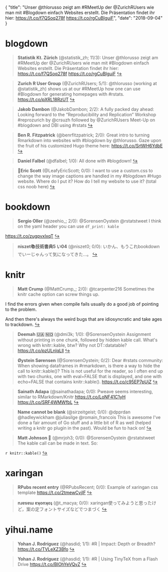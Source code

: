 {
  "title": "Unser @thlorusso zeigt am #RMeetUp der @ZurichRUsers wie man mit #Blogdown einfach Websites erstellt. Die Präsentation findet ihr hier: https://t.co/f7QSoq278f https://t.co/rgCuBIguiF",
  "date": "2018-09-04"
}

# blogdown

> **Statistik Kt. Zürich** (@statistik_zh; 11/3): Unser @thlorusso zeigt am #RMeetUp der @ZurichRUsers wie man mit #Blogdown einfach Websites erstellt.
Die Präsentation findet ihr hier:
https://t.co/f7QSoq278f https://t.co/rgCuBIguiF  [&#8618;](https://twitter.com/xieyihui/status/1036654823448498176)

<!-- -->


> **Zurich R User Group** (@ZurichRUsers; 5/1): @thlorusso (working at @statistik_zh) shows us at our #RMeetUp how one can use #Blogdown for generating homepages with #rstats. https://t.co/pXRL18RzUT  [&#8618;](https://twitter.com/xieyihui/status/1036656155693604864)

<!-- -->


> **Jakob Dambon** (@JakobDambon; 2/2): A fully packed day ahead: Looking forward to the “Reproducibility and Replication” Workshop #reprozurich by @crsuzh followed by @ZurichRUsers Meet-Up on #blogdown and DBI using #rstats  [&#8618;](https://twitter.com/xieyihui/status/1036503294003298304)

<!-- -->


> **Ben R. Fitzpatrick** (@benrfitzpatrick; 2/0): Great intro to turning Rmarkdown into websites with #blogdown by @thlorusso. Gaze upon the fruit of his customized Hugo theme here: https://t.co/SrtWH6YdbE  [&#8618;](https://twitter.com/xieyihui/status/1036705285795209224)

<!-- -->


> **Daniel Falbel** (@dfalbel; 1/0): All done with #blogdown!  [&#8618;](https://twitter.com/xieyihui/status/1036675994340478978)

<!-- -->


> **🍃Eric Scott** (@LeafyEricScott; 0/0): I want to use a custom.css to change the way image captions are handled in my #blogdown #Hugo website.  Where do I put it?  How do I tell my website to use it? (total css noob here)  [&#8618;](https://twitter.com/xieyihui/status/1036767325159075842)

<!-- -->


# bookdown

> **Sergio Oller** (@zeehio_; 2/0): @SorensenOystein @rstatstweet I think on the yaml header you can use `df_print: kable` 
>
https://t.co/zugpvxlxqT  [&#8618;](https://twitter.com/xieyihui/status/1036550458041675776)

<!-- -->


> **niszet📚技術書典5 い04** (@niszet0; 0/0): いかん、もうこれbookdownでいーじゃんって気になってきた…。  [&#8618;](https://twitter.com/xieyihui/status/1036643616762949632)

<!-- -->


# knitr

> **Matt Crump** (@MattCrump_; 2/0): @tcarpenter216 Sometimes the knitr cache option can screw things up. 
>
I find the errors given when compile fails usually do a good job of pointing to the problem.
>
And then there's always the weird bugs that are idiosyncratic and take ages to trackdown.  [&#8618;](https://twitter.com/xieyihui/status/1036684748851171329)

<!-- -->


> **Deemah 🇺🇦  🇳🇴** (@dmi3k; 1/0): @SorensenOystein Assignment without printing in one chunk, followed by hidden kable call. What's wrong with knitr::kable, btw? Why not DT::datatable? https://t.co/pzULnlqLll  [&#8618;](https://twitter.com/xieyihui/status/1036509807652614144)

<!-- -->


> **Øystein Sørensen** (@SorensenOystein; 0/2): Dear #rstats community: When showing dataframes in #rmarkdown, is there a way to hide the call to knitr::kable()? This is not useful for the reader, so I often end up with two chunks, one with eval=FALSE that is displayed, and one with echo=FALSE that contains knitr::kable(). https://t.co/c95EP7pUjZ  [&#8618;](https://twitter.com/xieyihui/status/1036506519448240128)

<!-- -->


> **Sainath Adapa** (@sainathadapa; 0/0): Pweave seems interesting, similar to RMarkdown/Knitr
https://t.co/LoNF41C1yH
https://t.co/SRF4WMWfbL  [&#8618;](https://twitter.com/xieyihui/status/1036594807328534534)

<!-- -->


> **Name cannot be blank** (@sirzeitgeist; 0/0): @dpprdan @hadleywickham @juliasilge @romain_francois This is awesome I've done a fair amount of Go stuff and a little bit of R as well (helped writing a knitr go plugin in the past). Would be fun to hack on!  [&#8618;](https://twitter.com/xieyihui/status/1036582149665837060)

<!-- -->


> **Matt Johnson 🚩** (@mrjoh3; 0/0): @SorensenOystein @rstatstweet The kable call can be made in text. So:
>
`r knitr::kable()`  [&#8618;](https://twitter.com/xieyihui/status/1036568723606237184)

<!-- -->


# xaringan

> **RPubs recent entry** (@RPubsRecent; 0/0): Example of xaringan css template https://t.co/2tmewCvjIF  [&#8618;](https://twitter.com/xieyihui/status/1036654810211274753)

<!-- -->


> **nɹɐsɐɯ ɐʞonʞoʇ** (@t_macya; 0/0): xaringan使ってみようと思ったけど，案の定フォントサイズなどでつまづく  [&#8618;](https://twitter.com/xieyihui/status/1036567205448638465)

<!-- -->


# yihui.name

> **Yohan J. Rodríguez** (@hasdid; 1/1): #R | Impact: Depth or Breadth? https://t.co/TVLeXZ3Bfo  [&#8618;](https://twitter.com/xieyihui/status/1036727634967912448)

<!-- -->


> **Yohan J. Rodríguez** (@hasdid; 1/1): #R | Using TinyTeX from a Flash Drive https://t.co/BIOhYeVQvZ  [&#8618;](https://twitter.com/xieyihui/status/1036727633575387139)

<!-- -->


